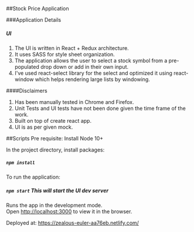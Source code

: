 ##Stock Price Application

###Application Details

##### UI
1) The UI is written in React + Redux architecture.  
2) It uses SASS for style sheet organization.
3) The application allows the user to select a stock symbol from a pre-populated drop down or add in their own input.
4) I've used react-select library for the select and optimized it using react-window which helps rendering large lists by windowing.

####Disclaimers
1) Has been manually tested in Chrome and Firefox.
2) Unit Tests and UI tests have not been done given the time frame of the work.
3) Built on top of create react app.
4) UI is as per given mock.

##Scripts
Pre requisite: Install Node 10+

In the project directory, install packages:<br/>
##### `npm install`

To run the application:

##### `npm start`  This will start the UI dev server

Runs the app in the development mode.<br>
Open [http://localhost:3000](http://localhost:3000) to view it in the browser.

Deployed at: https://zealous-euler-aa76eb.netlify.com/



